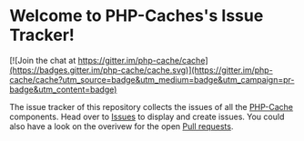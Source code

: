 Welcome to PHP-Caches's Issue Tracker!
================================

[![Join the chat at https://gitter.im/php-cache/cache](https://badges.gitter.im/php-cache/cache.svg)](https://gitter.im/php-cache/cache?utm_source=badge&utm_medium=badge&utm_campaign=pr-badge&utm_content=badge)

The issue tracker of this repository collects the issues of all the [PHP-Cache]
components. Head over to [Issues] to display and create issues. You could also have a look on the overivew
for the open [Pull requests]. 

[PHP-Cache]: http://www.php-cache.com
[Issues]: https://github.com/php-cache/issues/issues
[Pull requests]: https://github.com/pulls?utf8=%E2%9C%93&q=is%3Aopen+is%3Apr+user%3Aphp-cache+
